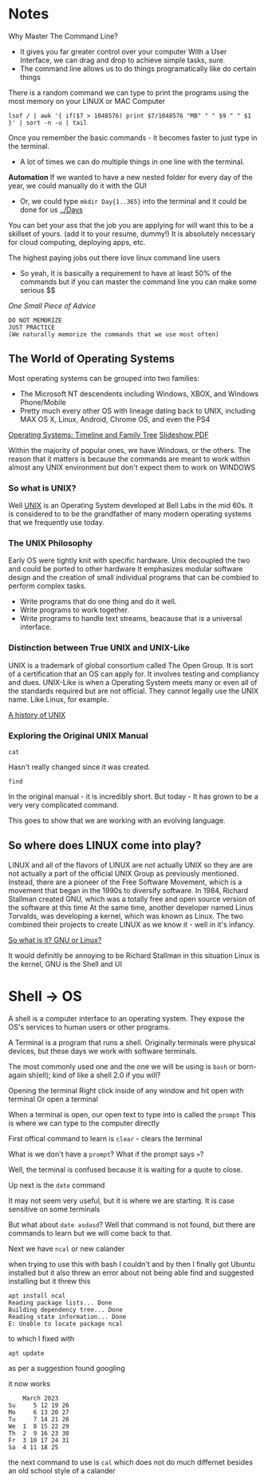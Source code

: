 # Notes

Why Master The Command Line?
- It gives you far greater control over your computer
With a User Interface, we can drag and drop to achieve simple tasks, sure.
- The command line allows us to do things programatically like do certain things 

There is a random command we can type to print the programs using the most memory on your LINUX or MAC Computer
```
lsof / | awk '{ if($7 > 1048576) print $7/1048576 "MB" " " $9 " " $1 }' | sort -n -u | tail
```

Once you remember the basic commands - it becomes faster to just type in the terminal.
- A lot of times we can do multiple things in one line with the terminal.

**Automation**
If we wanted to have a new nested folder for every day of the year, we could manually do it with the GUI
- Or, we could type `mkdir Day{1..365}` into the terminal and it could be done for us [../Days](../Days)

You can bet your ass that the job you are applying for will want this to be a skillset of yours. (add it to your resume, dummy!)
It is absolutely necessary for cloud computing, deploying apps, etc.

The highest paying jobs out there love linux command line users
- So yeah, It is basically a requirement to have at least 50% of the commands but if you can master the command line you can make some serious $$

_One Small Piece of Advice_
```
DO NOT MEMORIZE
JUST PRACTICE
(We naturally memorize the commands that we use most often)
```

## The World of Operating Systems
Most operating systems can be grouped into two families: 
- The Microsoft NT descendents including Windows, XBOX, and Windows Phone/Mobile
- Pretty much every other OS with lineage dating back to UNIX, including MAX OS X, Linux, Android, Chrome OS, and even the PS4

[Operating Systems: Timeline and Family Tree](https://eylenburg.github.io/os_familytree.htm)
[Slideshow PDF](./assets/01_Linux_Introduction.pdf)

Within the majority of popular ones, we have Windows, or the others.
The reason that it matters is because the commands are meant to work within almost any UNIX environment but don't expect them to work on WINDOWS

### So what is UNIX?
Well [UNIX](https://unix.org/) is an Operating System developed at Bell Labs in the mid 60s. It is considered to to be the grandfather of many modern operating systems that we frequently use today.

### The UNIX Philosophy
Early OS were tightly knit with specific hardware. Unix decoupled the two and could be ported to other hardware
It emphasizes modular software design and the creation of small individual programs that can be combied to perform complex tasks.
- Write programs that do one thing and do it well.
- Write programs to work together.
- Write programs to handle text streams, beacause that is a universal interface.

### Distinction between True UNIX and UNIX-Like
UNIX is a trademark of global consortium called The Open Group. It is sort of a certification that an OS can apply for. It involves testing and compliancy and dues.
UNIX-Like is when a  Operating System meets many or even all of the standards required but are not official. They cannot legally use the UNIX name. Like Linux, for example.

[A history of UNIX](https://spectrum.ieee.org/the-strange-birth-and-long-life-of-unix)

### Exploring the Original UNIX Manual

```
cat
```
Hasn't really changed since it was created.
```
find
```
In the original manual - it is incredibly short.
But today -
It has grown to be a very very complicated command.

This goes to show that we are working with an evolving language.

## So where does LINUX come into play?

LINUX and all of the flavors of LINUX are not actually UNIX so they are are not actually a part of the official UNIX Group as previously mentioned.
Instead, there are a pioneer of the Free Software Movement, which is a movement that began in the 1990s to diversify software.
In 1984, Richard Stallman created GNU, which was a totally free and open source version of the software at this time
At the same time, another developer named Linus Torvalds, was developing a kernel, which was known as Linux. The two combined their projects to create LINUX as we know it - well in it's infancy.

[So what is it? GNU or Linux?](https://www.howtogeek.com/139287/the-great-debate-is-it-linux-or-gnulinux/)

It would definitly be annoying to be Richard Stallman in this situation
Linux is the kernel, GNU is the Shell and UI

# Shell -> OS
A shell is a computer interface to an operating system. They expose the OS's services to human users or other programs.

A Terminal is a program that runs a shell. Originally terminals were physical devices, but these days we work with software terminals.

The most commonly used one and the one we will be using is `bash` or born-again sh(ell); kind of like a shell 2.0 if you will?

Opening the terminal
Right click inside of any window and hit open with terminal
Or open a terminal

When a terminal is open, our open text to type into is called the `prompt`
This is where we can type to the computer directly

First offical command to learn is
`clear` - clears the terminal

What is we don't have a `prompt`?
What if the prompt says 
`>`?

Well, the terminal is confused because it is waiting for a quote to close.

Up next is the `date` command

It may not seem very useful, but it is where we are starting.
It is case sensitive on some terminals

But what about `date asdasd`?
Well that command is not found, but there are commands to learn but we will come back to that.

Next we have `ncal` or new calander

when trying to use this with bash I couldn't and by then I finally got Ubuntu installed but it also threw an error about not being able find and suggested installing but it threw this
```
apt install ncal
Reading package lists... Done
Building dependency tree... Done
Reading state information... Done
E: Unable to locate package ncal
```
to which I fixed with
```
apt update
```
as per a suggestion found googling

it now works
```
    March 2023
Su     5 12 19 26
Mo     6 13 20 27
Tu     7 14 21 28
We  1  8 15 22 29
Th  2  9 16 23 30
Fr  3 10 17 24 31
Sa  4 11 18 25
```

the next command to use is `cal` which does not do much differnet besides an old school style of a calander





